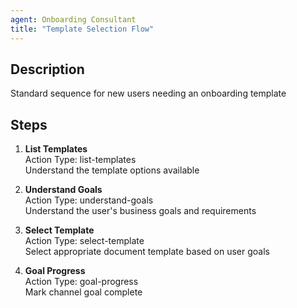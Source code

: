 ```yaml
---
agent: Onboarding Consultant
title: "Template Selection Flow"
---
```


## Description
Standard sequence for new users needing an onboarding template

## Steps
1. **List Templates**  
   Action Type: list-templates  
   Understand the template options available

2. **Understand Goals**  
   Action Type: understand-goals  
   Understand the user's business goals and requirements

3. **Select Template**  
   Action Type: select-template  
   Select appropriate document template based on user goals

4. **Goal Progress**  
   Action Type: goal-progress  
   Mark channel goal complete
